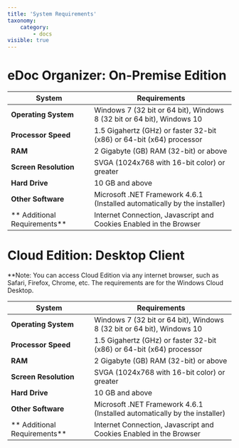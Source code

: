 ```yaml
---
title: 'System Requirements'
taxonomy:
    category:
        - docs
visible: true
---
```


# **eDoc Organizer: On-Premise Edition**

| **System**  | **Requirements** |
| ------------- | ------------- |
| **Operating System**  | Windows 7 (32 bit or 64 bit), Windows  8 (32 bit or 64 bit), Windows 10 |
| **Processor Speed**  | 1.5 Gigahertz (GHz) or faster 32-bit (x86) or 64-bit (x64) processor |
| **RAM**  | 2 Gigabyte (GB) RAM (32-bit) or above|
| **Screen Resolution**  | SVGA (1024x768 with 16-bit color) or greater |
| **Hard Drive**  | 10 GB and above  |
| **Other Software**  | Microsoft .NET Framework 4.6.1 (Installed automatically by the installer) |
| ** Additional Requirements**  | Internet Connection, Javascript and Cookies Enabled in the Browser |


# **Cloud Edition: Desktop Client**

**Note: You can access Cloud Edition via any internet browser, such as Safari, Firefox, Chrome, etc. The requirements are for the Windows Cloud Desktop.

| **System**  | **Requirements** |
| ------------- | ------------- |
| **Operating System**  | Windows 7 (32 bit or 64 bit), Windows  8 (32 bit or 64 bit), Windows 10 |
| **Processor Speed**  | 1.5 Gigahertz (GHz) or faster 32-bit (x86) or 64-bit (x64) processor |
| **RAM**  | 2 Gigabyte (GB) RAM (32-bit) or above|
| **Screen Resolution**  | SVGA (1024x768 with 16-bit color) or greater |
| **Hard Drive**  | 10 GB and above  |
| **Other Software**  | Microsoft .NET Framework 4.6.1 (Installed automatically by the installer) |
| ** Additional Requirements**  | Internet Connection, Javascript and Cookies Enabled in the Browser |